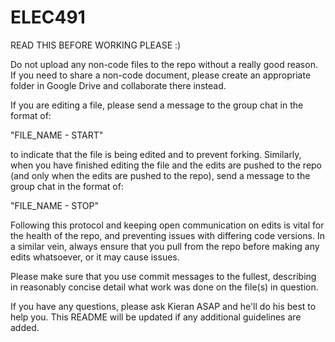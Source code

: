 # ELEC491
READ THIS BEFORE WORKING PLEASE :)

Do not upload any non-code files to the repo without a really good reason. If you need to share a non-code document, please create an appropriate folder in Google Drive and collaborate there instead.

If you are editing a file, please send a message to the group chat in the format of:

"FILE_NAME - START"

to indicate that the file is being edited and to prevent forking. Similarly, when you have finished editing the file and the edits are pushed to the repo (and only when the edits are pushed to the repo), send a message to the group chat in the format of:

"FILE_NAME - STOP"

Following this protocol and keeping open communication on edits is vital for the health of the repo, and preventing issues with differing code versions.
In a similar vein, always ensure that you pull from the repo before making any edits whatsoever, or it may cause issues.

Please make sure that you use commit messages to the fullest, describing in reasonably concise detail what work was done on the file(s) in question.

If you have any questions, please ask Kieran ASAP and he'll do his best to help you.
This README will be updated if any additional guidelines are added.

